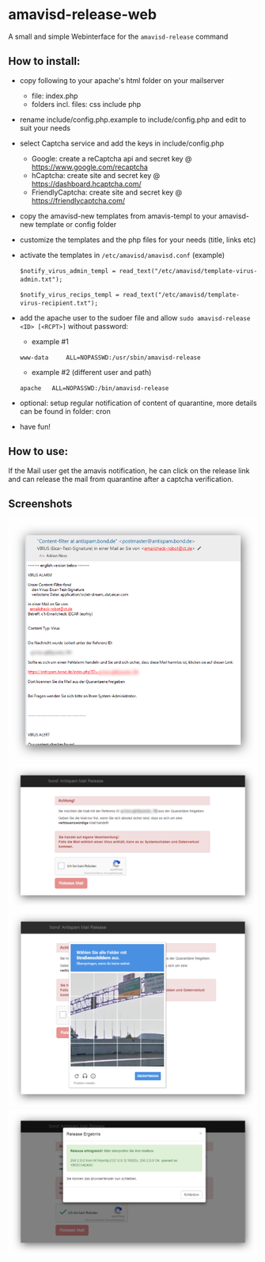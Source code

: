 # amavisd-release-web
A small and simple Webinterface for the `amavisd-release` command

## How to install:

- copy following to your apache's html folder on your mailserver
  - file: index.php
  - folders incl. files: css include php
- rename include/config.php.example to include/config.php and edit to suit your needs
- select Captcha service and add the keys in include/config.php
  - Google: create a reCaptcha api and secret key @ https://www.google.com/recaptcha
  - hCaptcha: create site and secret key @ https://dashboard.hcaptcha.com/
  - FriendlyCaptcha: create site and secret key @ https://friendlycaptcha.com/
- copy the amavisd-new templates from amavis-templ to your amavisd-new template or config folder
- customize the templates and the php files for your needs (title, links etc)
- activate the templates in `/etc/amavisd/amavisd.conf` (example)

  `$notify_virus_admin_templ = read_text("/etc/amavisd/template-virus-admin.txt");`

  `$notify_virus_recips_templ = read_text("/etc/amavisd/template-virus-recipient.txt");`

- add the apache user to the sudoer file and allow `sudo amavisd-release <ID> [<RCPT>]` without password:

  - example #1

  `www-data     ALL=NOPASSWD:/usr/sbin/amavisd-release`

  - example #2 (different user and path)

  `apache 	ALL=NOPASSWD:/bin/amavisd-release`

- optional: setup regular notification of content of quarantine, more details can be found in folder: cron
- have fun!

## How to use:

If the Mail user get the amavis notification, he can click on the release link and can release the mail from quarantine after a captcha verification.

## Screenshots

![Mail from amavis](https://github.com/AdrianNoss/amavisd-release-web/blob/master/pics/mail.png?raw=true "Virus Alert with Link")
![Release Index](https://github.com/AdrianNoss/amavisd-release-web/blob/master/pics/main.png?raw=true "Release Webinterface")
![Captcha](https://github.com/AdrianNoss/amavisd-release-web/blob/master/pics/captcha.png?raw=true "reCaptcha")
![release OK](https://github.com/AdrianNoss/amavisd-release-web/blob/master/pics/release_ok.png?raw=true "Release successfull")
